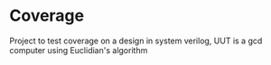 # Coverage
Project to test coverage on a design in system verilog, UUT is a gcd computer using Euclidian's algorithm
